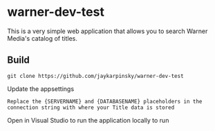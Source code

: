 # warner-dev-test

This is a very simple web application that allows you to search Warner Media's catalog of titles.

## Build

    git clone https://github.com/jaykarpinsky/warner-dev-test

Update the appsettings

    Replace the {SERVERNAME} and {DATABASENAME} placeholders in the connection string with where your Title data is stored

Open in Visual Studio to run the application locally to run
